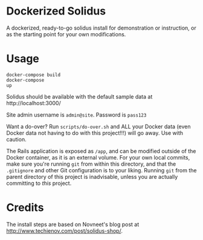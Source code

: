 # Dockerized Solidus
A dockerized, ready-to-go solidus install for demonstration or instruction, or as the starting point for your own modifications.

# Usage
<code>docker-compose build</code><br/>
<code>docker-compose up</code>

Solidus should be available with the default sample data at http://localhost:3000/

Site admin username is <code>admin@site</code>.  Password is <code>pass123</code>

Want a do-over?  Run <code>scripts/do-over.sh</code> and ALL your Docker data (even Docker data not having to do with this project!!!) will go away.  Use with caution.

The Rails application is exposed as <code>/app</code>, and can be modified outside of the Docker container, as it is an external volume.  For your own local commits, make sure you're running <code>git</code> from within this directory, and that the <code>.gitignore</code> and other Git configuration is to your liking.  Running <code>git</code> from the parent directory of this project is inadvisable, unless you are actually committing to <i>this</i> project.

# Credits
The install steps are based on Novneet's blog post at http://www.techienov.com/post/solidus-shop/.
